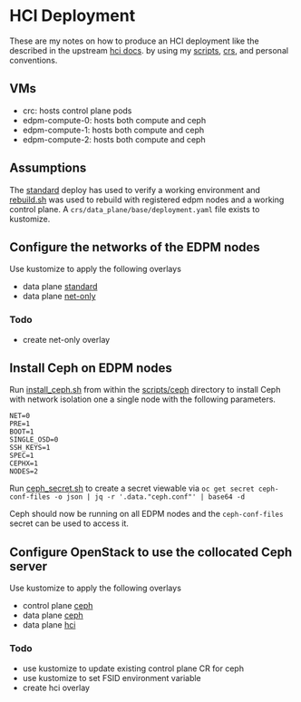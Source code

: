 # HCI Deployment

These are my notes on how to produce an HCI deployment like the
described in the upstream
[hci docs](https://github.com/openstack-k8s-operators/docs/blob/main/hci.md).
by using my [scripts](../scripts), [crs](../crs), and personal
conventions.

## VMs

- crc: hosts control plane pods
- edpm-compute-0: hosts both compute and ceph
- edpm-compute-1: hosts both compute and ceph
- edpm-compute-2: hosts both compute and ceph

## Assumptions

The [standard](standard.md) deploy has used to verify a working
environment and [rebuild.sh](../scripts/rebuild.sh) was used to
rebuild with registered edpm nodes and a working control plane.
A `crs/data_plane/base/deployment.yaml` file exists to kustomize.

## Configure the networks of the EDPM nodes

Use kustomize to apply the following overlays

- data plane [standard](../crs/data_plane/overlay/standard)
- data plane [net-only](../crs/data_plane/overlay/net-only)

### Todo
- create net-only overlay

## Install Ceph on EDPM nodes

Run [install_ceph.sh](../scripts/ceph/install_ceph.sh)
from within the [scripts/ceph](../scripts/ceph/) directory
to install Ceph with network isolation one a single node with the
following parameters.
```
NET=0
PRE=1
BOOT=1
SINGLE_OSD=0
SSH_KEYS=1
SPEC=1
CEPHX=1
NODES=2
```
Run [ceph_secret.sh](../scripts/ceph/ceph_secret.sh) to create a secret viewable via
`oc get secret ceph-conf-files -o json | jq -r '.data."ceph.conf"' | base64 -d`

Ceph should now be running on all EDPM nodes and the `ceph-conf-files`
secret can be used to access it.

## Configure OpenStack to use the collocated Ceph server

Use kustomize to apply the following overlays

- control plane [ceph](../crs/control_plane/overlay/ceph)
- data plane [ceph](../crs/data_plane/overlay/ceph)
- data plane [hci](../crs/data_plane/overlay/hci)

### Todo
- use kustomize to update existing control plane CR for ceph
- use kustomize to set FSID environment variable
- create hci overlay
